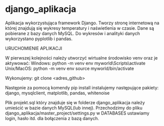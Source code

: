 # django_aplikacja
Aplikacja wykorzystująca framework Django. Tworzy stronę internetową na której znajdują się wykresy temperatury i naświetlenia w czasie. Dane są pobierane z bazy danych MySQL. Do wykresów i analityki danych wykorzystano pyplotlib i pandas.

URUCHOMIENIE APLIKACJI

W pierwszej kolejności należy utworzyć wirtualne środowisko venv oraz je aktywować:
Windows: 
python -m venv env
myworld\Scripts\activate
Unix/MacOS: 
python -m venv env
source myworld/bin/activate

Wykonujemy: git clone <adres_github>

Następnie za pomocą komendy pip install <pakiet> instalujemy następujące pakiety:
django, mysqlclient, matplotlib, pandas, whitenoise
  
Plik projekt.sql który znajduje się w folderze django_aplikacja należy umieścić w bazie danych MySQL(lub innej). Przechodzimy do pliku django_aplikacja/master_project/settings.py w DATABASES ustawiamy login, hasło itd. dla bołączenia z bazą danych.
